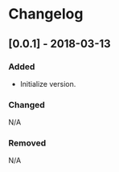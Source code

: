 # Changelog


## [0.0.1] - 2018-03-13
### Added
 - Initialize version.

### Changed
N/A

### Removed
N/A